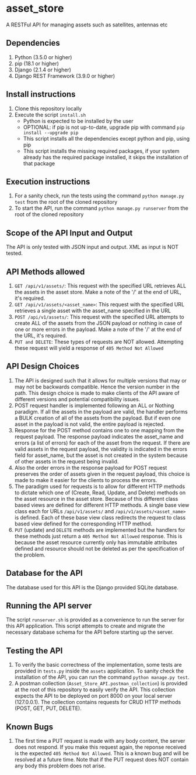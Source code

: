 # asset_store
A RESTFul API for managing assets such as satellites, antennas etc

## Dependencies
1. Python (3.5.0 or higher)
2. pip (18.1 or higher)
2. Django (2.1.4 or higher)
3. Django REST Framework (3.9.0 or higher)

## Install instructions
1. Clone this repository locally
2. Execute the script `install.sh`
    - Python is expected to be installed by the user
    - OPTIONAL: if pip is not up-to-date, upgrade pip with command `pip install --upgrade pip`
    - This script installs all the dependencies except python and pip, using pip
    - This script installs the missing required packages, if your system already has the required package installed, it skips the installation of that package
  
## Execution instructions
1. For a sanity check, run the tests using the command `python manage.py test` from the root of the cloned repository
2. To start the API, run the command `python manage.py runserver` from the root of the cloned repository

## Scope of the API Input and Output
The API is only tested with JSON input and output. XML as input is NOT tested.

## API Methods allowed
1. `GET /api/v1/assets/`: This request with the specified URL retrieves ALL the assets in the asset store. Make a note of the '/' at the end of URL, it's required.
2. `GET /api/v1/assets/<asset_name>`: This request with the specified URL retrieves a single asset with the asset_name specified in the URL
3. `POST /api/v1/assets/`: This request with the specified URL attempts to create ALL of the assets from the JSON payload or nothing in case of one or more errors in the payload. Make a note of the '/' at the end of the URL, it's required.
4. `PUT and DELETE`: These types of requests are NOT allowed. Attempting these request will yield a response of `405 Method Not Allowed`

## API Design Choices
1. The API is designed such that it allows for multiple versions that may or may not be backwards compatible. Hence the version number in the path. This design choice is made to make clients of the API aware of different versions and potential compatibility issues.
2. POST request handler is implemented following an ALL or Nothing paradigm. If all the assets in the payload are valid, the handler performs a BULK creation of all of the assets from the payload. But if even one asset in the payload is not valid, the entire payload is rejected.
3. Response for the POST method contains one to one mapping from the request payload. The response payload indicates the asset_name and errors (a list of errors) for each of the asset from the request. If there are valid assets in the request payload, the validity is indicated in the errors field for asset_name, but the asset is not created in the system because of other assets in the request being invalid.
4. Also the order errors in the response payload for POST request preserves the order of assets given in the request payload, this choice is made to make it easier for the clients to process the errors.
5. The paradigm used for requests is to allow for different HTTP methods to dictate which one of (Create, Read, Update, and Delete) methods on the asset resource in the asset store. Because of this different class based views are defined for different HTTP methods. A single base view class each for URLs `/api/v1/assets/` and `/api/v1/assets/<asset_name>` is defined. Each of these base view class redirects the request to class based view defined for the corresponding HTTP method. 
6. `PUT` (update) and `DELETE` methods are implemented but the handlers for these methods just return a `405 Method Not Allowed` response. This is because the asset resource currently only has immutable attributes defined and resource should not be deleted as per the specification of the problem.

## Database for the API
The database used for this API is the Django provided SQLite database. 

## Running the API server
The script `runserver.sh` is provided as a convenience to run the server for this API application. This script attempts to create and migrate the necessary database schema for the API before starting up the server.

## Testing the API
1. To verify the basic correctness of the implementation, some tests are provided in `tests.py` inside the `assets` application. To sanity check the installation of the API, you can run the command `python manage.py test`.
2. A postman collection (`Asset_Store_API.postman_collection`) is provided at the root of this repository to easily verify the API. This collection expects the API to be deployed on port 8000 on your local server (127.0.0.1). The collection contains requests for CRUD HTTP methods (POST, GET, PUT, DELETE).

## Known Bugs
1. The first time a PUT request is made with any body content, the server does not respond. If you make this request again, the reponse received is the expected `405 Method Not Allowed`. This is a known bug and will be resolved at a future time. Note that if the PUT request does NOT contain any body this problem does not arise.

